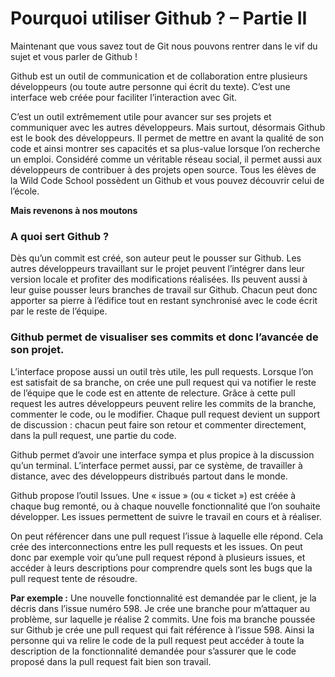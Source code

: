 # Pourquoi utiliser Github ? – Partie II

Maintenant que vous savez tout de Git nous pouvons rentrer dans le vif du sujet et vous parler de Github !

Github est un outil de communication et de collaboration entre plusieurs développeurs (ou toute autre personne qui écrit du texte). C’est une interface web créée pour faciliter l’interaction avec Git.

C’est un outil extrêmement utile pour avancer sur ses projets et communiquer avec les autres développeurs. Mais surtout, désormais Github est le book des développeurs. Il permet de mettre en avant la qualité de son code et ainsi montrer ses capacités et sa plus-value lorsque l’on recherche un emploi. Considéré comme un véritable réseau social, il permet aussi aux développeurs de contribuer à des projets open source. Tous les élèves de la Wild Code School possèdent un Github et vous pouvez découvrir celui de l’école.

**Mais revenons à nos moutons**

### A quoi sert Github ? 
Dès qu’un commit est créé, son auteur peut le pousser sur Github. Les autres développeurs travaillant sur le projet peuvent l’intégrer dans leur version locale et profiter des modifications réalisées. Ils peuvent aussi à leur guise pousser leurs branches de travail sur Github. Chacun peut donc apporter sa pierre à l’édifice tout en restant synchronisé avec le code écrit par le reste de l’équipe.

 

### Github permet de visualiser ses commits et donc l’avancée de son projet.

L’interface propose aussi un outil très utile, les pull requests. Lorsque l’on est satisfait de sa branche, on crée une pull request qui va notifier le reste de l’équipe que le code est en attente de relecture. Grâce à cette pull request les autres développeurs peuvent relire les commits de la branche, commenter le code, ou le modifier. Chaque pull request devient un support de discussion : chacun peut faire son retour et commenter directement, dans la pull request, une partie du code.

Github permet d’avoir une interface sympa et plus propice à la discussion qu’un terminal. L’interface permet aussi, par ce système, de travailler à distance, avec des développeurs distribués partout dans le monde.

 

Github propose l’outil Issues. Une « issue » (ou « ticket ») est créée à chaque bug remonté, ou à chaque nouvelle fonctionnalité que l’on souhaite développer. Les issues permettent de suivre le travail en cours et à réaliser.

On peut référencer dans une pull request l’issue à laquelle elle répond. Cela crée des interconnections entre les pull requests et les issues. On peut donc par exemple voir qu’une pull request répond à plusieurs issues, et accéder à leurs descriptions pour comprendre quels sont les bugs que la pull request tente de résoudre.

 

**Par exemple :** 
Une nouvelle fonctionnalité est demandée par le client, je la décris dans l’issue numéro 598. Je crée une branche pour m’attaquer au problème, sur laquelle je réalise 2 commits. Une fois ma branche poussée sur Github je crée une pull request qui fait référence à l’issue 598. Ainsi la personne qui va relire le code de la pull request peut accéder à toute la description de la fonctionnalité demandée pour s’assurer que le code proposé dans la pull request fait bien son travail.

